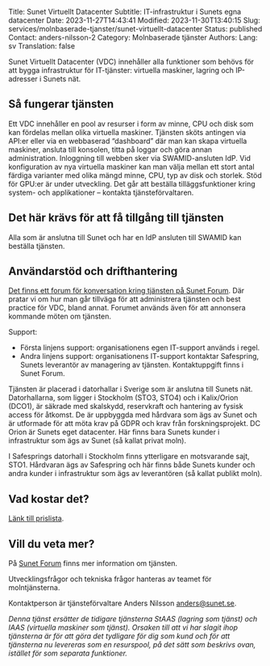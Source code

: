 Title: Sunet Virtuellt Datacenter
Subtitle: IT-infrastruktur i Sunets egna datacenter
Date: 2023-11-27T14:43:41
Modified: 2023-11-30T13:40:15
Slug: services/molnbaserade-tjanster/sunet-virtuellt-datacenter
Status: published
Contact: anders-nilsson-2
Category: Molnbaserade tjänster
Authors: 
Lang: sv
Translation: false

Sunet Virtuellt Datacenter (VDC) innehåller alla funktioner som behövs för att bygga infrastruktur för IT-tjänster: virtuella maskiner, lagring och IP-adresser i Sunets nät.


Så fungerar tjänsten
--------------------


Ett VDC innehåller en pool av resurser i form av minne, CPU och disk som kan fördelas mellan olika virtuella maskiner. Tjänsten sköts antingen via API:er eller via en webbaserad “dashboard” där man kan skapa virtuella maskiner, ansluta till konsolen, titta på loggar och göra annan administration. Inloggning till webben sker via SWAMID-ansluten IdP. Vid konfiguration av nya virtuella maskiner kan man välja mellan ett stort antal färdiga varianter med olika mängd minne, CPU, typ av disk och storlek. Stöd för GPU:er är under utveckling. Det går att beställa tilläggsfunktioner kring system- och applikationer – kontakta tjänsteförvaltaren.


Det här krävs för att få tillgång till tjänsten
-----------------------------------------------


Alla som är anslutna till Sunet och har en IdP ansluten till SWAMID kan beställa tjänsten.


Användarstöd och drifthantering
-------------------------------


[Det finns ett forum för konversation kring tjänsten på Sunet Forum](https://forum.sunet.se/s/molntjanster/). Där pratar vi om hur man går tillväga för att administrera tjänsten och best practice för VDC, bland annat. Forumet används även för att annonsera kommande möten om tjänsten.


Support:


* Första linjens support: organisationens egen IT-support används i regel.
* Andra linjens support: organisationens IT-support kontaktar Safespring, Sunets leverantör av managering av tjänsten. Kontaktuppgift finns i Sunet Forum.


Tjänsten är placerad i datorhallar i Sverige som är anslutna till Sunets nät. Datorhallarna, som ligger i Stockholm (STO3, STO4) och i Kalix/Orion (DCO1), är säkrade med skalskydd, reservkraft och hantering av fysisk access för åtkomst. De är uppbyggda med hårdvara som ägs av Sunet och är utformade för att möta krav på GDPR och krav från forskningsprojekt. DC Orion är Sunets eget datacenter. Här finns bara Sunets kunder i infrastruktur som ägs av Sunet (så kallat privat moln).


I Safesprings datorhall i Stockholm finns ytterligare en motsvarande sajt, STO1. Hårdvaran ägs av Safespring och här finns både Sunets kunder och andra kunder i infrastruktur som ägs av leverantören (så kallat publikt moln).


Vad kostar det?
---------------


[Länk till prislista](/wp-content/uploads/2019/09/prislista_2310.pdf).


Vill du veta mer?
-----------------


På [Sunet Forum](https://forum.sunet.se/s/molntjanster/) finns mer information om tjänsten.


Utvecklingsfrågor och tekniska frågor hanteras av teamet för molntjänsterna.


Kontaktperson är tjänsteförvaltare Anders Nilsson [anders@sunet.se](mailto:anders@sunet.se).


*Denna tjänst ersätter de tidigare tjänsterna StAAS (lagring som tjänst) och IAAS (virtuella maskiner som tjänst). Orsaken till att vi har slagit ihop tjänsterna är för att göra det tydligare för dig som kund och för att tjänsterna nu levereras som en resurspool, på det sätt som beskrivs ovan, istället för som separata funktioner.*


